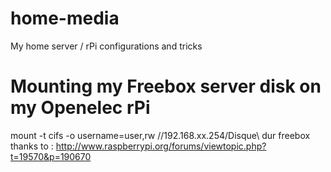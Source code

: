 # home-media
My home server / rPi configurations and tricks

# Mounting my Freebox server disk on my Openelec rPi
mount -t cifs -o username=user,rw //192.168.xx.254/Disque\ dur freebox
thanks to : http://www.raspberrypi.org/forums/viewtopic.php?t=19570&p=190670

